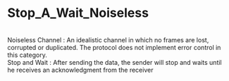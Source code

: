 # Stop_A_Wait_Noiseless
<br>
Noiseless Channel :
An idealistic channel in which no frames are lost, corrupted or duplicated. The protocol does not implement error control in this category. 
<br>
Stop and Wait :  After sending the data, the sender will stop and waits until he receives an acknowledgment from the receiver
